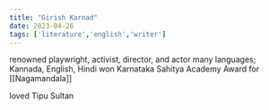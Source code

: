 ```yaml
---
title: "Girish Karnad"
date: 2023-04-26
tags: ['literature','english','writer']
---
```


renowned playwright, activist, director, and actor
many languages; Kannada, English, Hindi
won Karnataka Sahitya Academy Award for [[Nagamandala]]

loved Tipu Sultan